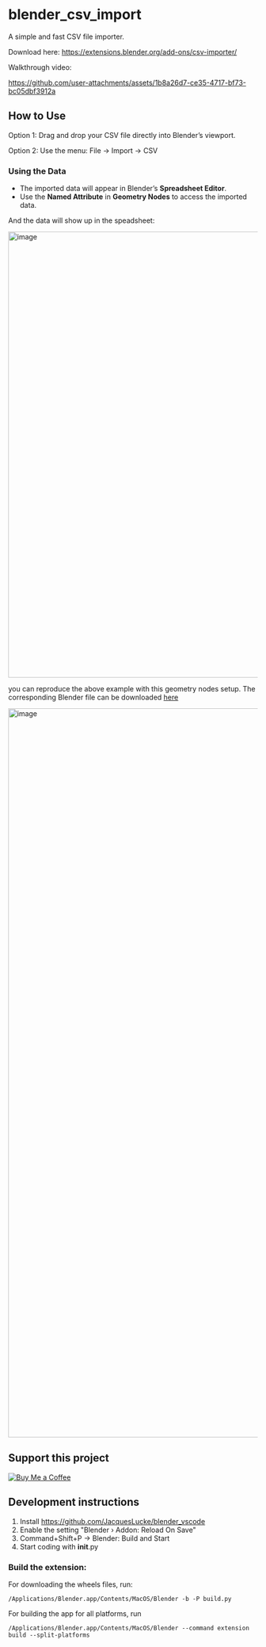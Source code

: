 # blender_csv_import

A simple and fast CSV file importer.

Download here: https://extensions.blender.org/add-ons/csv-importer/

Walkthrough video:



https://github.com/user-attachments/assets/1b8a26d7-ce35-4717-bf73-bc05dbf3912a





## How to Use

Option 1: Drag and drop your CSV file directly into Blender’s viewport.

Option 2: Use the menu:
File → Import → CSV

### **Using the Data**  
- The imported data will appear in Blender’s **Spreadsheet Editor**.  
- Use the **Named Attribute** in **Geometry Nodes** to access the imported data.


And the data will show up in the speadsheet:

<img width="900" alt="image" src="https://github.com/user-attachments/assets/36f7e277-ab73-4335-936c-9ca25a32683b" />



you can reproduce the above example with this geometry nodes setup.
The corresponding Blender file can be downloaded [here](https://github.com/kolibril13/blender_csv_import/blob/main/generate_data/example_file_california_bounding_box.blend)

<img width="1471" alt="image" src="https://github.com/user-attachments/assets/515e7727-e995-4672-918a-1234c9fd0ad7" />




## Support this project 
   [![Buy Me a Coffee](https://img.shields.io/static/v1?label=&message=Buy%20Me%20a%20Coffee&color=FFDD00&logo=buy-me-a-coffee&logoColor=black)](https://buymeacoffee.com/jan_hendrik)

## Development instructions

1. Install https://github.com/JacquesLucke/blender_vscode
2. Enable the setting "Blender › Addon: Reload On Save"
3. Command+Shift+P -> Blender: Build and Start
4. Start coding with __init__.py

### Build the extension:

For downloading the wheels files, run: 
```
/Applications/Blender.app/Contents/MacOS/Blender -b -P build.py
```
For building the app for all platforms, run
```
/Applications/Blender.app/Contents/MacOS/Blender --command extension build --split-platforms
```

